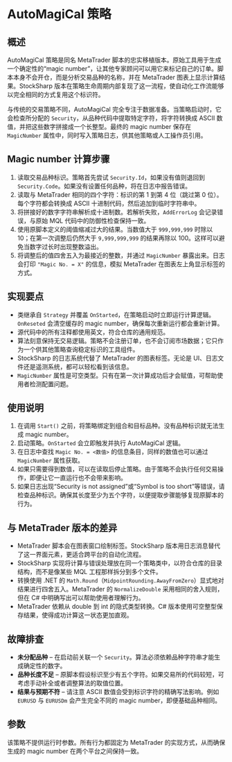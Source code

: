 # AutoMagiCal 策略

## 概述
AutoMagiCal 策略是同名 MetaTrader 脚本的忠实移植版本。原始工具用于生成一个确定性的“magic number”，让其他专家顾问可以用它来标记自己的订单。脚本本身不会开仓，而是分析交易品种的名称，并在 MetaTrader 图表上显示计算结果。StockSharp 版本在策略生命周期内部复现了这一流程，使自动化工作流能够以完全相同的方式复用这个标识符。

与传统的交易策略不同，AutoMagiCal 完全专注于数据准备。当策略启动时，它会检查所分配的 `Security`，从品种代码中提取特定字符，将字符转换成 ASCII 数值，并把这些数字拼接成一个长整型。最终的 magic number 保存在 `MagicNumber` 属性中，同时写入策略日志，供其他策略或人工操作员引用。

## Magic number 计算步骤
1. 读取交易品种标识。策略首先尝试 `Security.Id`，如果没有值则退回到 `Security.Code`。如果没有设置任何品种，将在日志中报告错误。
2. 读取与 MetaTrader 相同的四个字符：标识的第 1 到第 4 位（跳过第 0 位）。每个字符都会转换成 ASCII 十进制代码，然后追加到临时字符串中。
3. 将拼接好的数字字符串解析成十进制数。若解析失败，`AddErrorLog` 会记录错误，与原始 MQL 代码中的防御性检查保持一致。
4. 使用原脚本定义的阈值缩减过大的结果。当数值大于 `999,999,999` 时除以 10；在第一次调整后仍然大于 `9,999,999,999` 的结果再除以 100。这样可以避免当数字过长时出现整数溢出。
5. 将调整后的值四舍五入为最接近的整数，并通过 `MagicNumber` 暴露出来。日志会打印 `"Magic No. = X"` 的信息，模拟 MetaTrader 在图表左上角显示标签的方式。

## 实现要点
- 类继承自 `Strategy` 并覆盖 `OnStarted`，在策略启动时立即运行计算逻辑。`OnReseted` 会清空缓存的 magic number，确保每次重新运行都会重新计算。
- 源代码中的所有注释都使用英文，符合仓库的通用规范。
- 算法刻意保持无交易逻辑。策略不会注册订单，也不会订阅市场数据；它只作为一个供其他策略查询稳定标识的工具组件。
- StockSharp 的日志系统代替了 MetaTrader 的图表标签。无论是 UI、日志文件还是遥测系统，都可以轻松看到该信息。
- `MagicNumber` 属性是可空类型。只有在第一次计算成功后才会赋值，可帮助使用者检测配置问题。

## 使用说明
1. 在调用 `Start()` 之前，将策略绑定到组合和目标品种。没有品种标识就无法生成 magic number。
2. 启动策略。`OnStarted` 会立即触发并执行 AutoMagiCal 逻辑。
3. 在日志中查找 `Magic No. = <数值>` 的信息条目，同样的数值也可以通过 `MagicNumber` 属性获取。
4. 如果只需要得到数值，可以在读取后停止策略。由于策略不会执行任何交易操作，即便让它一直运行也不会带来影响。
5. 如果日志出现“Security is not assigned”或“Symbol is too short”等错误，请检查品种标识。确保其长度至少为五个字符，以便提取步骤能够复现原脚本的行为。

## 与 MetaTrader 版本的差异
- MetaTrader 脚本会在图表窗口绘制标签。StockSharp 版本用日志消息替代了这一界面元素，更适合跨平台的自动化流程。
- StockSharp 实现将计算与错误处理放在同一个策略类中，以符合仓库的目录结构，而不是像某些 MQL 工程那样拆分到多个文件。
- 转换使用 .NET 的 `Math.Round`（`MidpointRounding.AwayFromZero`）显式地对结果进行四舍五入。MetaTrader 的 `NormalizeDouble` 采用相同的舍入规则，但在 C# 中明确写出可以帮助使用者理解行为。
- MetaTrader 依赖从 double 到 int 的隐式类型转换。C# 版本使用可空整型保存结果，使得成功计算这一状态更加直观。

## 故障排查
- **未分配品种** – 在启动前关联一个 `Security`。算法必须依赖品种字符串才能生成确定性的数字。
- **品种长度不足** – 原脚本假设标识至少有五个字符。如果交易所的代码较短，可考虑手动补全或者调整算法的取值位置。
- **结果与预期不符** – 请注意 ASCII 数值会受到标识字符的精确写法影响。例如 `EURUSD` 与 `EURUSDm` 会产生完全不同的 magic number，即便基础品种相同。

## 参数
该策略不提供运行时参数。所有行为都固定为 MetaTrader 的实现方式，从而确保生成的 magic number 在两个平台之间保持一致。
